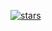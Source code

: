 [![stars](https://github-readme-stats.vercel.app/api?titanknis=titanknis)](https://github.com/anuraghazra/github-readme-stats)
